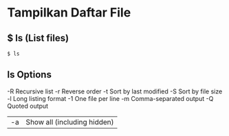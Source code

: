 # Tampilkan Daftar File
## $ ls (List files)
```
$ ls 
```

## ls Options

<table>
 <tr><td> -a </td> <td> Show all (including hidden)</td></tr>
-R
Recursive list
-r
Reverse order
-t
Sort by last modified
-S
Sort by file size
-l
Long listing format
-1
One file per line
-m
Comma-­sep­arated output
-Q
Quoted output
